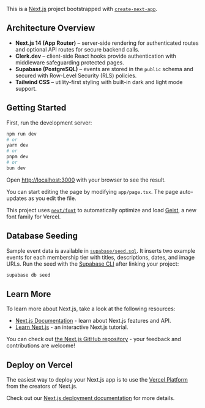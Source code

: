This is a [Next.js](https://nextjs.org) project bootstrapped with [`create-next-app`](https://nextjs.org/docs/app/api-reference/cli/create-next-app).

## Architecture Overview

- **Next.js 14 (App Router)** – server-side rendering for authenticated routes and optional API routes for secure backend calls.
- **Clerk.dev** – client-side React hooks provide authentication with middleware safeguarding protected pages.
- **Supabase (PostgreSQL)** – events are stored in the `public` schema and secured with Row-Level Security (RLS) policies.
- **Tailwind CSS** – utility-first styling with built-in dark and light mode support.

## Getting Started

First, run the development server:

```bash
npm run dev
# or
yarn dev
# or
pnpm dev
# or
bun dev
```

Open [http://localhost:3000](http://localhost:3000) with your browser to see the result.

You can start editing the page by modifying `app/page.tsx`. The page auto-updates as you edit the file.

This project uses [`next/font`](https://nextjs.org/docs/app/building-your-application/optimizing/fonts) to automatically optimize and load [Geist](https://vercel.com/font), a new font family for Vercel.

## Database Seeding

Sample event data is available in [`supabase/seed.sql`](supabase/seed.sql). It inserts two example events for each membership tier with titles, descriptions, dates, and image URLs. Run the seed with the [Supabase CLI](https://supabase.com/docs/guides/cli) after linking your project:

```bash
supabase db seed
```

## Learn More

To learn more about Next.js, take a look at the following resources:

- [Next.js Documentation](https://nextjs.org/docs) - learn about Next.js features and API.
- [Learn Next.js](https://nextjs.org/learn) - an interactive Next.js tutorial.

You can check out [the Next.js GitHub repository](https://github.com/vercel/next.js) - your feedback and contributions are welcome!

## Deploy on Vercel

The easiest way to deploy your Next.js app is to use the [Vercel Platform](https://vercel.com/new?utm_medium=default-template&filter=next.js&utm_source=create-next-app&utm_campaign=create-next-app-readme) from the creators of Next.js.

Check out our [Next.js deployment documentation](https://nextjs.org/docs/app/building-your-application/deploying) for more details.
